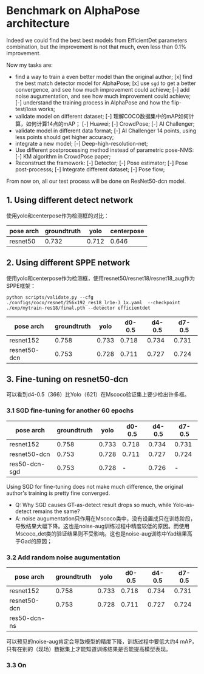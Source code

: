 # Benchmark on AlphaPose architecture

Indeed we could find the best best models from EfficientDet parameters combination,
but the improvement is not that much, even less than 0.1% improvement.

Now my tasks are:
 * find a way to train a even better model than the original author;
   [x] find the best match detector model for AlphaPose;
   [x] use `sgd` to get a better convergence, and see how much improvement could achieve;
   [-] add noise augumentation, and see how much improvement could achieve;
   [-] understand the training process in AlphaPose and how the flip-test/loss works;
 * validate model on different dataset;
   [-] 理解COCO数据集中的mAP如何计算，如何计算14点的mAP；
   [-] Huawei;
   [-] CrowdPose;
   [-] AI Challenger;
 * validate model in different data format;
   [-] AI Challenger 14 points, using less points should get higher accuracy;
 * integrate a new model;
   [-] Deep-high-resolution-net;
 * Use different postprocessing method instead of parametric pose-NMS:
   [-] KM algorithm in CrowdPose paper;
 * Reconstruct the framework:
   [-] Detector;
   [-] Pose estimator;
   [-] Pose post-processs;
   [-] Integrate different dataset;
   [-] Pose flow;

From now on, all our test process will be done on ResNet50-dcn model.

## 1. Using different detect network

使用yolo和centerpose作为检测框的对比：

pose arch     | groundtruth | yolo    | centerpose
--------------|-------------|---------|--------------
resnet50      | 0.732       | 0.712   | 0.646

## 2. Using different SPPE network

使用yolo和centerpose作为检测框，使用resnet50/resnet18/resnet18_aug作为SPPE框架：
```
python scripts/validate.py --cfg ./configs/coco/resnet/256x192_res18_lr1e-3_1x.yaml  --checkpoint ./exp/mytrain-res18/final.pth --detector efficientdet
```

pose arch     | groundtruth | yolo    | d0-0.5 | d4-0.5 | d7-0.5
--------------|-------------|---------|--------|--------|---------
resnet152     | 0.758       | 0.733   | 0.718  | 0.734  | 0.731
resnet50-dcn  | 0.753       | 0.728   | 0.711  | 0.727  | 0.724


## 3. Fine-tuning on resnet50-dcn

可以看到d4-0.5（366）比Yolo（621）在Mscoco验证集上要少检出许多框。

### 3.1 SGD fine-tuning for another 60 epochs

pose arch     | groundtruth | yolo    | d0-0.5 | d4-0.5 | d7-0.5
--------------|-------------|---------|--------|--------|---------
resnet152     | 0.758       | 0.733   | 0.718  | 0.734  | 0.731
resnet50-dcn  | 0.753       | 0.728   | 0.711  | 0.727  | 0.724
res50-dcn-sgd | 0.753       | 0.728   | -      | 0.726  | -

Using SGD for fine-tuning does not make much difference, the original author's training is pretty fine converged.

 * Q: Why SGD causes GT-as-detect result drops so much, while Yolo-as-detect remains the same?
 * A: noise augumentation只作用在Mscoco类中，没有设置成只在训练阶段，导致结果大幅下降。这也是noise-aug训练过程中精度较低的原因。而使用Mscoco_det类的验证结果则不受影响。这也是noise-aug训练中Yad结果高于Gad的原因；

### 3.2 Add random noise augumentation

pose arch     | groundtruth | yolo    | d0-0.5 | d4-0.5 | d7-0.5
--------------|-------------|---------|--------|--------|---------
resnet152     | 0.758       | 0.733   | 0.718  | 0.734  | 0.731
resnet50-dcn  | 0.753       | 0.728   | 0.711  | 0.727  | 0.724
res50-dcn-ns  | 


可以预见的noise-aug肯定会导致模型的精度下降，训练过程中要低大约4 mAP，只有在别的（现场）数据集上才能知道训练结果是否能提高模型表现。

### 3.3 On


